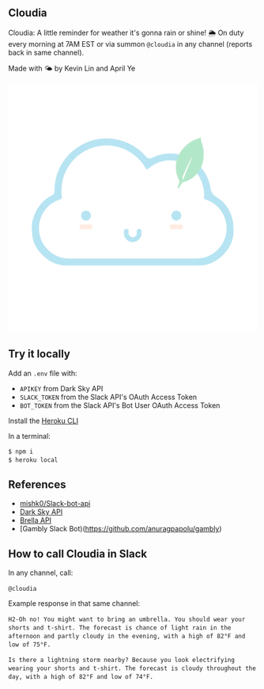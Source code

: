 Cloudia
---

Cloudia: A little reminder for weather it's gonna rain or shine! 🌦 On duty every morning at 7AM EST or via summon ```@cloudia``` in any channel (reports back in same channel).

Made with 🌤 by Kevin Lin and April Ye

![Cloudia](cloudia-logo.png)

Try it locally
---
Add an `.env` file with:
- `APIKEY` from Dark Sky API
- `SLACK_TOKEN` from the Slack API's OAuth Access Token 
- `BOT_TOKEN` from the Slack API's Bot User OAuth Access Token 

Install the [Heroku CLI](https://devcenter.heroku.com/articles/heroku-cli)

In a terminal:
```bash
$ npm i
$ heroku local
```

References
---

- [mishk0/Slack-bot-api](https://github.com/mishk0/slack-bot-api)
- [Dark Sky API](https://darksky.net/dev/docs#overview)
- [Brella API](https://apps.apple.com/us/app/brella-personal-weather/id1163666072)
- [Gambly Slack Bot)(https://github.com/anuragpapolu/gambly)

How to call Cloudia in Slack
---
In any channel, call:

```@cloudia```

Example response in that same channel:

```H2-Oh no! You might want to bring an umbrella. You should wear your shorts and t-shirt. The forecast is chance of light rain in the afternoon and partly cloudy in the evening, with a high of 82°F and low of 75°F.```

```Is there a lightning storm nearby? Because you look electrifying wearing your shorts and t-shirt. The forecast is cloudy throughout the day, with a high of 82°F and low of 74°F.```

